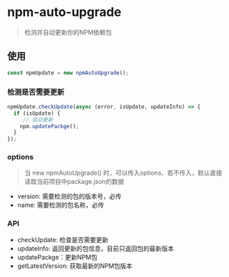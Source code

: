 # npm-auto-upgrade

> 检测并自动更新你的NPM依赖包

## 使用

```js
const npmUpdate = new npmAutoUpgrade();
```

### 检测是否需要更新

```js
npmUpdate.checkUpdate(async (error, isUpdate, updateInfo) => {
  if (isUpdate) {
     // 启动更新
    npm.updatePackge();
  }
});
```

### options
> 当 new npmAutoUpgrade() 时，可以传入options、若不传入，默认直接读取当前项目中package.json的数据

* version: 需要检测的包的版本号，必传
* name: 需要检测的包名称，必传

### API

* checkUpdate: 检查是否需要更新
 * updateInfo: 返回更新的包信息，目前只返回包的最新版本
* updatePackge：更新NPM包
* getLatestVersion: 获取最新的NPM包版本